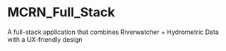 # MCRN_Full_Stack
A full-stack application that combines Riverwatcher + Hydrometric Data with a UX-friendly design
